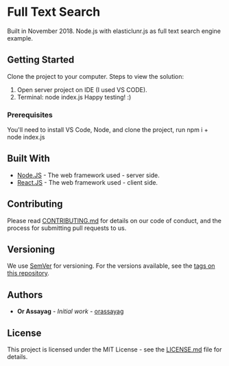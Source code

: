 # Full Text Search

Built in November 2018.
Node.js with elasticlunr.js as full text search engine example.

## Getting Started

Clone the project to your computer.
Steps to view the solution:
1. Open server project on IDE (I used VS CODE).
2. Terminal: node index.js
Happy testing! :)

### Prerequisites

You'll need to install VS Code, Node, and clone the project, run npm i + node index.js

## Built With

* [Node.JS](https://nodejs.org/en/) - The web framework used - server side.
* [React.JS](https://reactjs.org/) - The web framework used - client side.

## Contributing

Please read [CONTRIBUTING.md](https://gist.github.com/PurpleBooth/b24679402957c63ec426) for details on our code of conduct, and the process for submitting pull requests to us.

## Versioning

We use [SemVer](http://semver.org/) for versioning. For the versions available, see the [tags on this repository](https://github.com/your/project/tags).

## Authors

* **Or Assayag** - *Initial work* - [orassayag](https://github.com/orassayag)

## License

This project is licensed under the MIT License - see the [LICENSE.md](LICENSE.md) file for details.